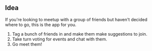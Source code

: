 ## Idea

If you're looking to meetup with a group of friends but haven't decided where to go, this is the app for you.

1. Tag a bunch of friends in and make them make suggestions to join.
2. Take turn voting for events and chat with them.
3. Go meet them!